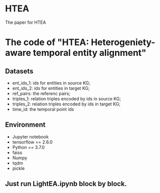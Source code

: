 # HTEA
The paper for HTEA
# The code of "HTEA: Heterogeniety-aware temporal entity alignment"

## Datasets

* ent_ids_1: ids for entities in source KG;
* ent_ids_2: ids for entities in target KG;
* ref_pairs: the referenc pairs;
* triples_1: relation triples encoded by ids in source KG;
* triples_2: relation triples encoded by ids in target KG;
* time_id: the temporal point ids

## Environment

* Jupyter notebook
* tensorflow == 2.6.0
* Python == 3.7.0
* faiss
* Numpy
* tqdm
* pickle

## Just run LightEA.ipynb block by block.
